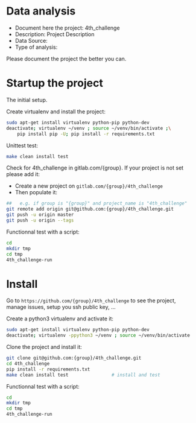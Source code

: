 # Data analysis
- Document here the project: 4th_challenge
- Description: Project Description
- Data Source:
- Type of analysis:

Please document the project the better you can.

# Startup the project

The initial setup.

Create virtualenv and install the project:
```bash
sudo apt-get install virtualenv python-pip python-dev
deactivate; virtualenv ~/venv ; source ~/venv/bin/activate ;\
    pip install pip -U; pip install -r requirements.txt
```

Unittest test:
```bash
make clean install test
```

Check for 4th_challenge in gitlab.com/{group}.
If your project is not set please add it:

- Create a new project on `gitlab.com/{group}/4th_challenge`
- Then populate it:

```bash
##   e.g. if group is "{group}" and project_name is "4th_challenge"
git remote add origin git@github.com:{group}/4th_challenge.git
git push -u origin master
git push -u origin --tags
```

Functionnal test with a script:

```bash
cd
mkdir tmp
cd tmp
4th_challenge-run
```

# Install

Go to `https://github.com/{group}/4th_challenge` to see the project, manage issues,
setup you ssh public key, ...

Create a python3 virtualenv and activate it:

```bash
sudo apt-get install virtualenv python-pip python-dev
deactivate; virtualenv -ppython3 ~/venv ; source ~/venv/bin/activate
```

Clone the project and install it:

```bash
git clone git@github.com:{group}/4th_challenge.git
cd 4th_challenge
pip install -r requirements.txt
make clean install test                # install and test
```
Functionnal test with a script:

```bash
cd
mkdir tmp
cd tmp
4th_challenge-run
```
